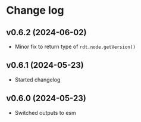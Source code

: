 # Change log

## v0.6.2 (2024-06-02)

- Minor fix to return type of `rdt.node.getVersion()`

## v0.6.1 (2024-05-23)

- Started changelog

## v0.6.0 (2024-05-23)

- Switched outputs to esm
